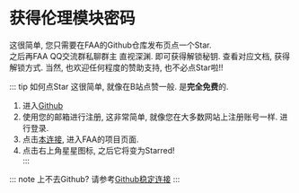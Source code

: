 # 获得伦理模块密码

这很简单, 您只需要在FAA的Github仓库发布页点一个Star.  
之后再FAA QQ交流群私聊群主 直视深渊. 即可获得解锁秘钥. 查看对应文档, 获得解锁方式.
当然, 也欢迎任何程度的赞助支持, 也不必点Star啦!!

::: tip 如何点Star
这很简单, 就像在B站点赞一般. 是**完全免费**的.
1. 进入[Github](https://github.com/)  
2. 使用您的邮箱进行注册, 这非常简单, 就像您在大多数网站上注册账号一样. 进行登录.  
3. 点击[本连接](https://StareAbyss/FoodsVsMiceAutoAssistant), 进入FAA的项目页面.  
4. 点击右上角星星图标, 之后它将变为Starred!  
:::

::: note 上不去Github? 请参考[Github稳定连接](../other/watt_toolkit.md)
::: 
